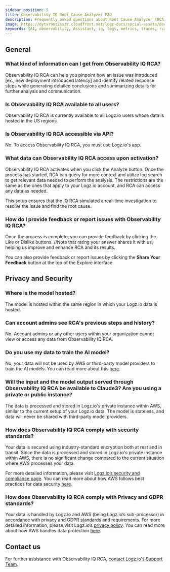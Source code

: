 ```yaml
---
sidebar_position: 5
title: Observability IQ Root Cause Analyzer FAQ
description: Frequently asked questions about Root Cause Analyzer (RCA)
image: https://dytvr9ot2sszz.cloudfront.net/logz-docs/social-assets/docs-social.jpg
keywords: [AI, observability, Assistant, iq, logs, metrics, traces, rca, root cause analysis, root cause, analysis, services, logz.io]
---
```



## General

### What kind of information can I get from Observability IQ RCA? 

Observability IQ RCA can help you pinpoint how an issue was introduced [ex., new deployment introduced latency] and identify related response steps while generating detailed conclusions and summarizing details for further analysis and communication.

### Is Observability IQ RCA available to all users?

Observability IQ RCA is currently available to all Logz.io users whose data is hosted in the US regions.

### Is Observability IQ RCA accessible via API?

No. To access Observability IQ RCA, you must use Logz.io's app.

### What data can Observability IQ RCA access upon activation?

Observability IQ RCA activates when you click the Analyze button. Once the process has started, RCA can query for more context and utilize log search to get relevant data needed to perform the analysis. The restrictions are the same as the ones that apply to your Logz.io account, and RCA can access any data as needed.

This setup ensures that the IQ RCA simulated a real-time investigation to resolve the issue and find the root cause.

### How do I provide feedback or report issues with Observability IQ RCA? 

Once the process is complete, you can provide feedback by clicking the Like or Dislike buttons. //Note that rating your answer shares it with us, helping us improve and enhance RCA and its results.

You can also provide feedback or report issues by clicking the **Share Your Feedback** button at the top of the Explore interface.

## Privacy and Security

### Where is the model hosted?

The model is hosted within the same region in which your Logz.io data is hosted. 

### Can account admins see RCA's previous steps and history?

No. Account admins or any other users within your organization cannot view or access any data from Observability IQ RCA. 

### Do you use my data to train the AI model?

No, your data will not be used by AWS or third-party model providers to train the AI models. You can read more about this [here](https://aws.amazon.com/bedrock/faqs/#product-faqs#bedrock-faqs#security-and-privacy).


### Will the input and the model output served through Observability IQ RCA be available to Claude3? Are you using a private or public instance?

The data is processed and stored in Logz.io's private instance within AWS, similar to the current setup of your Logz.io data. The model is stateless, and data will never be shared with third-party model providers.

### How does Observability IQ RCA comply with security standards?

Your data is secured using industry-standard encryption both at rest and in transit. Since the data is processed and stored in Logz.io's private instance within AWS, there is no significant change compared to the current situation where AWS processes your data.

For more detailed information, please visit [Logz.io’s security and compliance page](https://logz.io/platform/features/soc-2-compliance/). You can read more about how AWS follows best practices for data security [here](https://aws.amazon.com/bedrock/faqs/#product-faqs#bedrock-faqs#general:~:text=Why%20should%20I%20use%20Amazon%20Bedrock%3F).

### How does Observability IQ RCA comply with Privacy and GDPR standards?​

Your data is handled by Logz.io and AWS (being Logz.io’s sub-processor) in accordance with privacy and GDPR standards and requirements. For more detailed information, please visit Logz.io’s [privacy policy](https://logz.io/about-us/privacy-policy/). You can read more about how AWS handles data protection [here](https://docs.aws.amazon.com/bedrock/latest/userguide/data-protection.html).


## Contact us

For further assistance with Observability IQ RCA, [contact Logz.io's Support Team](mailto:help@logz.io).